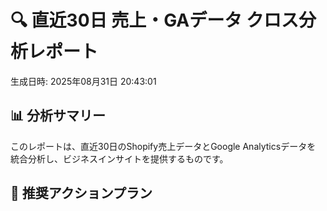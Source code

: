 # 🔍 直近30日 売上・GAデータ クロス分析レポート
生成日時: 2025年08月31日 20:43:01

## 📊 分析サマリー

このレポートは、直近30日のShopify売上データとGoogle Analyticsデータを
統合分析し、ビジネスインサイトを提供するものです。

## 🚀 推奨アクションプラン
